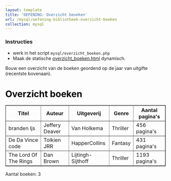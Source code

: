 ```yaml
---
layout: template
title: 'OEFENING: Overzicht beoeken'
url: /mysql/oefening-bibliotheek-overzicht-boeken
collection: mysql
---
```


<div class="highlight">
    <h3>Instructies</h3>
    <ul>
        <li>werk in het script <code>mysql/overzicht_boeken.php</code></li>
        <li>Maak de statische <a target="_blank" href="overzicht_boeken.html">overzicht_boeken.html</a> dynamisch.</li>
    </ul>
</div>

Bouw een overzicht van de boeken geordend op de jaar van uitgifte (recentste bovenaan).

<div class="shadow result">
<h1 style="color: black">Overzicht boeken</h1>
<table border="1">
  <tr>
    <th>Titel</th>
    <th>Auteur</th>
    <th>Uitgeverij</th>
    <th>Genre</th>
    <th>Aantal pagina's</th>
  </tr>
  <tr>
    <td>branden Ijs</td>
    <td>Jeffery Deaver</td>
    <td>Van Holkema</td>
    <td>Thriller</td>
    <td>456 pagina's</td>
  </tr>  
  <tr>
    <td>De Da Vince code</td>
    <td>Tolkien JRR</td>
    <td>HapperCollins</td>
    <td>Fantasy</td>
    <td>431 pagina's</td>
  </tr>  
  <tr>
    <td>The Lord Of The Rings</td>
    <td>Dan Brown</td>
    <td>Lijtingh-Sijthoff</td>
    <td>Thriller</td>
    <td>1193 pagina's</td>
  </tr>  
</table>  
<p>
Aantal boeken: 3    
</p>
</div>